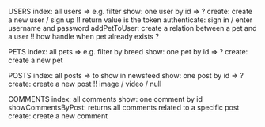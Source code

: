 USERS
index: all users => e.g. filter
show: one user by id => ?
create: create a new user / sign up !! return value is the token
authenticate: sign in / enter username and password
addPetToUser: create a relation between a pet and a user !! how handle when pet already exists ?

PETS
index: all pets => e.g. filter by breed
show: one pet by id => ?
create: create a new pet

POSTS
index: all posts => to show in newsfeed
show: one post by id => ?
create: create a new post !! image / video / null

COMMENTS
index: all comments
show: one comment by id
showCommentsByPost: returns all comments related to a specific post
create: create a new comment
